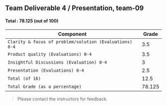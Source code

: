 ## Team Deliverable 4 / Presentation, team-09

#### Total : 78.125 (out of 100)

| Component   | Grade |
| ----------- | ----  |
| `Clarity & focus of problem/solution (Evaluations) 0-4` |  3.5 |
| `Product quality (Evaluations) 0-4` |  3.5 |
| `Insightful Discussions (Evaluation) 0-4`   |  3 |
| `Presentation (Evaluations) 0-4` |  2.5 |
| `Total (of 16)` |  12.5 |
| `Total Grade (as a percentage)` |  78.125 |


 > Please contact the instructors for feedback. 



